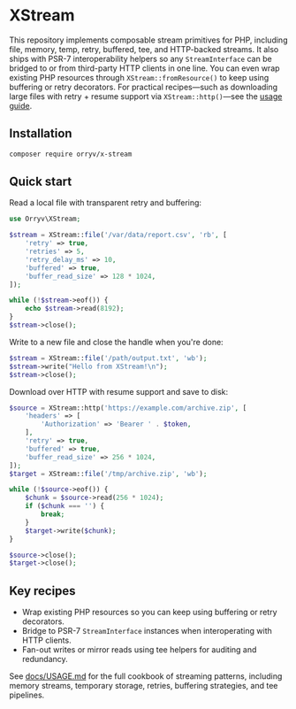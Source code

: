# XStream

This repository implements composable stream primitives for PHP, including file, memory, temp, retry, buffered, tee, and HTTP-backed streams. It also ships with PSR-7 interoperability helpers so any `StreamInterface` can be bridged to or from third-party HTTP clients in one line. You can even wrap existing PHP resources through `XStream::fromResource()` to keep using buffering or retry decorators. For practical recipes—such as downloading large files with retry + resume support via `XStream::http()`—see the [usage guide](docs/USAGE.md).

## Installation

```bash
composer require orryv/x-stream
```

## Quick start

Read a local file with transparent retry and buffering:

```php
use Orryv\XStream;

$stream = XStream::file('/var/data/report.csv', 'rb', [
    'retry' => true,
    'retries' => 5,
    'retry_delay_ms' => 10,
    'buffered' => true,
    'buffer_read_size' => 128 * 1024,
]);

while (!$stream->eof()) {
    echo $stream->read(8192);
}
$stream->close();
```

Write to a new file and close the handle when you're done:

```php
$stream = XStream::file('/path/output.txt', 'wb');
$stream->write("Hello from XStream!\n");
$stream->close();
```

Download over HTTP with resume support and save to disk:

```php
$source = XStream::http('https://example.com/archive.zip', [
    'headers' => [
        'Authorization' => 'Bearer ' . $token,
    ],
    'retry' => true,
    'buffered' => true,
    'buffer_read_size' => 256 * 1024,
]);
$target = XStream::file('/tmp/archive.zip', 'wb');

while (!$source->eof()) {
    $chunk = $source->read(256 * 1024);
    if ($chunk === '') {
        break;
    }
    $target->write($chunk);
}

$source->close();
$target->close();
```

## Key recipes

* Wrap existing PHP resources so you can keep using buffering or retry decorators.
* Bridge to PSR-7 `StreamInterface` instances when interoperating with HTTP clients.
* Fan-out writes or mirror reads using tee helpers for auditing and redundancy.

See [docs/USAGE.md](docs/USAGE.md) for the full cookbook of streaming patterns, including memory streams, temporary storage, retries, buffering strategies, and tee pipelines.

